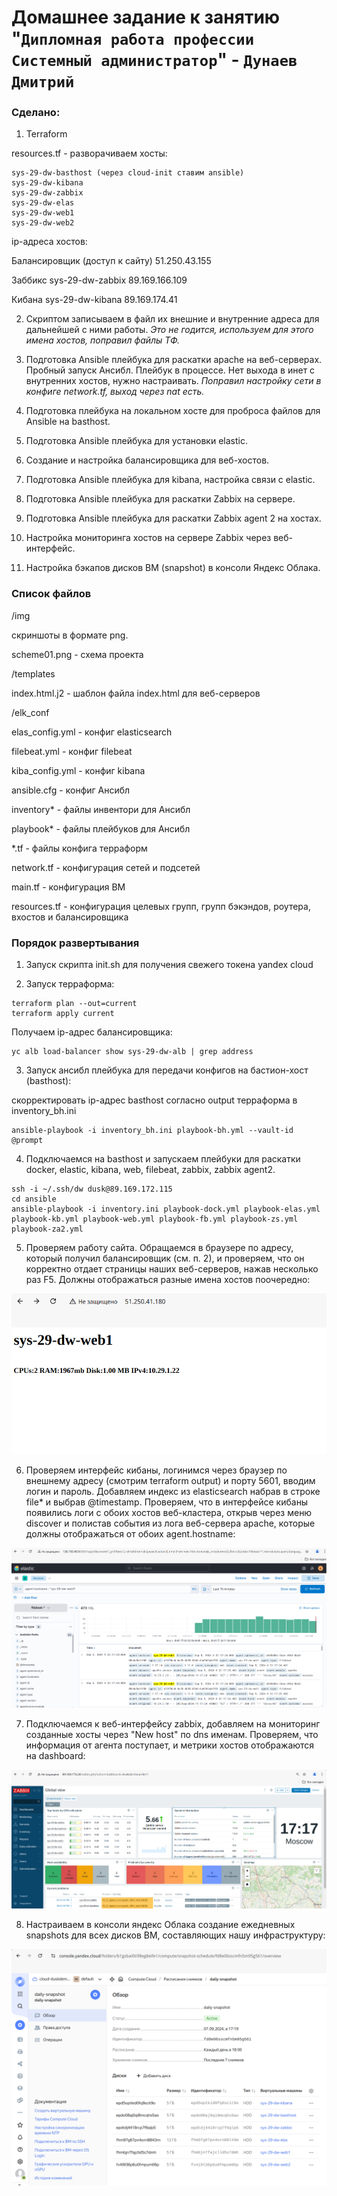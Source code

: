 # Домашнее задание к занятию "`Дипломная работа профессии Системный администратор`" - `Дунаев Дмитрий`

### Сделано:

1. Terraform

resources.tf - разворачиваем хосты:

    sys-29-dw-basthost (через cloud-init ставим ansible)
    sys-29-dw-kibana
    sys-29-dw-zabbix
    sys-29-dw-elas
    sys-29-dw-web1
    sys-29-dw-web2

ip-адреса хостов:

Балансировщик (доступ к сайту)
51.250.43.155

Заббикс sys-29-dw-zabbix
89.169.166.109

Кибана sys-29-dw-kibana
89.169.174.41

2. Скриптом записываем в файл их внешние и внутренние адреса для дальнейшей с ними работы. 
 _Это не годится, используем для этого имена хостов, поправил файлы ТФ._

3. Подготовка Ansible плейбука для раскатки apache на веб-серверах.
Пробный запуск Ансибл. Плейбук в процессе. Нет выхода в инет с внутренних хостов, нужно настраивать.
 _Поправил настройку сети в конфиге network.tf, выход через nat есть._

4. Подготовка плейбука на локальном хосте для проброса файлов для Ansible на basthost.

5. Подготовка Ansible плейбука для установки elastic.

6. Создание и настройка балансировщика для веб-хостов.

7. Подготовка Ansible плейбука для kibana, настройка связи с elastic.

8. Подготовка Ansible плейбука для раскатки Zabbix на сервере.

9. Подготовка Ansible плейбука для раскатки Zabbix agent 2 на хостах.

10. Настройка мониторинга хостов на сервере Zabbix через веб-интерфейс.

11. Настройка бэкапов дисков ВМ (snapshot) в консоли Яндекс Облака.

### Список файлов

/img

скриншоты в формате png.

scheme01.png - схема проекта

/templates

index.html.j2 - шаблон файла index.html для веб-серверов

/elk_conf

elas_config.yml - конфиг elasticsearch

filebeat.yml - конфиг filebeat

kiba_config.yml - конфиг kibana

ansible.cfg - конфиг Ансибл

inventory* - файлы инвентори для Ансибл

playbook* - файлы плейбуков для Ансибл

*.tf - файлы конфига терраформ

network.tf - конфигурация сетей и подсетей

main.tf - конфигурация ВМ

resources.tf - конфигурация целевых групп, групп бэкэндов, роутера, вхостов и балансировщика

### Порядок развертывания

1. Запуск скрипта init.sh для получения свежего токена yandex cloud

2. Запуск терраформа:

```
terraform plan --out=current
terraform apply current
```

Получаем ip-адрес балансировщика:

```
yc alb load-balancer show sys-29-dw-alb | grep address
```

3. Запуск ансибл плейбука для передачи конфигов на бастион-хост (basthost):

скорректировать ip-адрес basthost согласно output терраформа в inventory_bh.ini
```
ansible-playbook -i inventory_bh.ini playbook-bh.yml --vault-id @prompt
```

4. Подключаемся на basthost и запускаем плейбуки для раскатки docker, elastic, kibana, web, filebeat, zabbix, zabbix agent2.

```
ssh -i ~/.ssh/dw dusk@89.169.172.115
cd ansible
ansible-playbook -i inventory.ini playbook-dock.yml playbook-elas.yml playbook-kb.yml playbook-web.yml playbook-fb.yml playbook-zs.yml playbook-za2.yml
```

5. Проверяем работу сайта. Обращаемся в браузере по адресу, который получил балансировщик (см. п. 2), и проверяем, что он корректно отдает страницы наших веб-серверов, нажав несколько раз F5. Должны отображаться разные имена хостов поочередно:

![Вебсайт](./img/dw-web-01.png)

6. Проверяем интерфейс кибаны, логинимся через браузер по внешнему адресу (смотрим terraform output) и порту 5601, вводим логин и пароль. Добавляем индекс из elasticsearch набрав в строке file* и выбрав @timestamp. Проверяем, что в интерфейсе кибаны появились логи с обоих хостов веб-кластера, открыв через меню discover и полистав события из лога веб-сервера apache, которые должны отображаться от обоих agent.hostname:

![Эластик](./img/dw-elk-01.png)

7. Подключаемся к веб-интерфейсу zabbix, добавляем на мониторинг созданные хосты через "New host" по dns именам. Проверяем, что информация от агента поступает, и метрики хостов отображаются на dashboard:

![Заббикс](./img/dw-zab-01.png)

8. Настраиваем в консоли яндекс Облака создание ежедневных snapshots для всех дисков ВМ, составляющих нашу инфраструктуру:

![Снапшоты](./img/dw-snp-01.png)